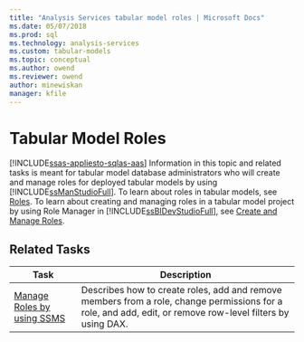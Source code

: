 ```yaml
---
title: "Analysis Services tabular model roles | Microsoft Docs"
ms.date: 05/07/2018
ms.prod: sql
ms.technology: analysis-services
ms.custom: tabular-models
ms.topic: conceptual
ms.author: owend
ms.reviewer: owend
author: minewiskan
manager: kfile
---
```

# Tabular Model Roles 
[!INCLUDE[ssas-appliesto-sqlas-aas](../../includes/ssas-appliesto-sqlas-aas.md)]
  Information in this topic and related tasks is meant for tabular model database administrators who will create and manage roles for deployed tabular models by using [!INCLUDE[ssManStudioFull](../../includes/ssmanstudiofull-md.md)]. To learn about roles in tabular models, see [Roles](../../analysis-services/tabular-models/roles-ssas-tabular.md). To learn about creating and managing roles in a tabular model project by using Role Manager in [!INCLUDE[ssBIDevStudioFull](../../includes/ssbidevstudiofull-md.md)], see [Create and Manage Roles](../../analysis-services/tabular-models/create-and-manage-roles-ssas-tabular.md).  
  
## Related Tasks  
  
|Task|Description|  
|----------|-----------------|  
|[Manage Roles by using SSMS](../../analysis-services/tabular-models/manage-roles-by-using-ssms-ssas-tabular.md)|Describes how to create roles, add and remove members from a role, change permissions for a role, and add, edit, or remove row-level filters by using DAX.|  
  
  
